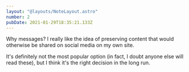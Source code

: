 ```yaml
---
layout: "@layouts/NoteLayout.astro"
number: 2
pubDate: 2021-01-29T18:35:21.133Z
---
```


Why messages? I really like the idea of preserving content that would otherwise be shared on social media on my own site.

It's definitely not the most popular option (in fact, I doubt anyone else will read these), but I think it's the right decision in the long run.